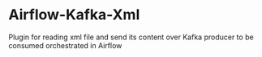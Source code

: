 # Airflow-Kafka-Xml
Plugin for reading xml file and send its content over Kafka producer to be consumed orchestrated in Airflow
